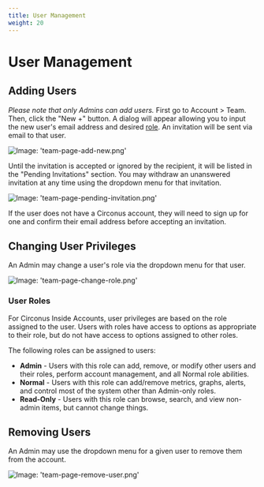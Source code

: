 ```yaml
---
title: User Management
weight: 20
---
```


# User Management

## Adding Users

*Please note that only Admins can add users.* First go to Account > Team. Then, click the "New +" button. A dialog will appear allowing you to input the new user's email address and desired [role](/circonus/administration/user-management/#user-roles). An invitation will be sent via email to that user.

![Image: 'team-page-add-new.png'](/images/circonus/team-page-add-new.png)

Until the invitation is accepted or ignored by the recipient, it will be listed in the "Pending Invitations" section. You may withdraw an unanswered invitation at any time using the dropdown menu for that invitation.

![Image: 'team-page-pending-invitation.png'](/images/circonus/team-page-pending-invitation.png)

If the user does not have a Circonus account, they will need to sign up for one and confirm their email address before accepting an invitation. 

## Changing User Privileges

An Admin may change a user's role via the dropdown menu for that user.

![Image: 'team-page-change-role.png'](/images/circonus/team-page-change-role.png)

### User Roles

For Circonus Inside Accounts, user privileges are based on the role assigned to the user. Users with roles have access to options as appropriate to their role, but do not have access to options assigned to other roles.

The following roles can be assigned to users:
 * **Admin** - Users with this role can add, remove, or modify other users and their roles, perform account management, and all Normal role abilities.
 * **Normal** - Users with this role can add/remove metrics, graphs, alerts, and control most of the system other than Admin-only roles.
 * **Read-Only** - Users with this role can browse, search, and view non-admin items, but cannot change things.

## Removing Users

An Admin may use the dropdown menu for a given user to remove them from the account.

![Image: 'team-page-remove-user.png'](/images/circonus/team-page-remove-user.png)
